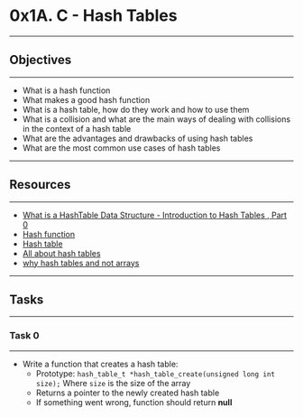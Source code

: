 # 0x1A. C - Hash Tables
----
## Objectives
----
* What is a hash function
* What makes a good hash function
* What is a hash table, how do they work and how to use them
* What is a collision and what are the main ways of dealing with collisions in the context of a hash table
* What are the advantages and drawbacks of using hash tables
* What are the most common use cases of hash tables
---
## Resources
---
* [What is a HashTable Data Structure - Introduction to Hash Tables , Part 0](https://www.youtube.com/watch?v=MfhjkfocRR0)
* [Hash function](https://en.wikipedia.org/wiki/Hash_function)
* [Hash table](https://en.wikipedia.org/wiki/Hash_table)
* [All about hash tables](https://www.digitalocean.com/community/tutorials/hash-table-in-c-plus-plus)
* [why hash tables and not arrays](https://stackoverflow.com/questions/31930046/what-is-a-hash-table-and-how-do-you-make-it-in-c)
---
## Tasks
---
### Task 0
---
* Write a function that creates a hash table:
	* Prototype: `hash_table_t *hash_table_create(unsigned long int size);`
		Where `size` is the size of the array
	* Returns a pointer to the newly created hash table
	* If something went wrong, function should return **null**


